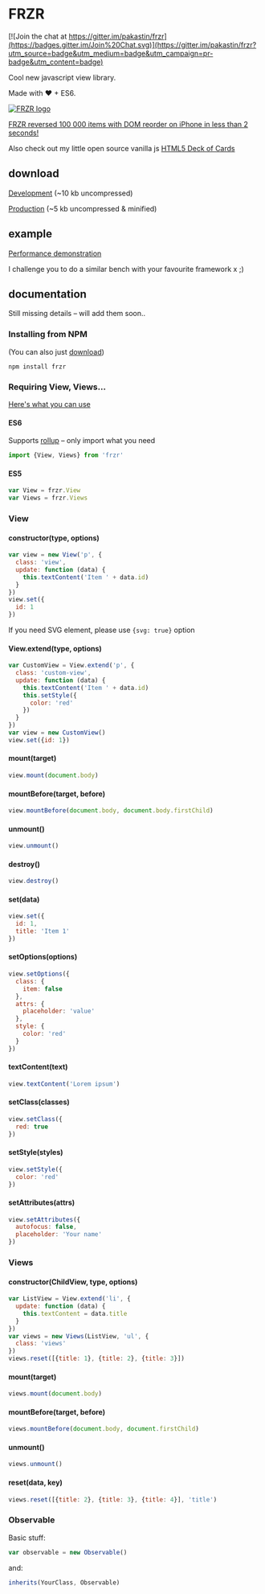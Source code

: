 # FRZR

[![Join the chat at https://gitter.im/pakastin/frzr](https://badges.gitter.im/Join%20Chat.svg)](https://gitter.im/pakastin/frzr?utm_source=badge&utm_medium=badge&utm_campaign=pr-badge&utm_content=badge)

Cool new javascript view library.

Made with ♥ + ES6.

[![FRZR logo](https://frzr.js.org/img/logo.svg)](https://frzr.js.org)

[FRZR reversed 100 000 items with DOM reorder on iPhone in less than 2 seconds!](https://twitter.com/pakastin/status/651581181910208512)

Also check out my little open source vanilla js [HTML5 Deck of Cards](https://deck-of-cards.js.org)

## download

[Development](http://frzrjs.github.io/frzr/dist/frzr.js) (~10 kb uncompressed)

[Production](http://frzrjs.github.io/frzr/dist/frzr.min.js) (~5 kb uncompressed & minified)

## example
[Performance demonstration](http://frzr.js.org/example/index.html)

I challenge you to do a similar bench with your favourite framework x ;)

## documentation
Still missing details – will add them soon..

### Installing from NPM
(You can also just [download](https://github.com/pakastin/frzr#download))
```
npm install frzr
```

### Requiring View, Views...
[Here's what you can use](https://github.com/pakastin/frzr/blob/master/lib/index.js)

#### ES6
Supports [rollup](https://github.com/rollup/rollup/wiki/jsnext:main) – only import what you need
```js
import {View, Views} from 'frzr'
```

#### ES5

```js
var View = frzr.View
var Views = frzr.Views
```

### View

#### constructor(type, options)
```js
var view = new View('p', {
  class: 'view',
  update: function (data) {
    this.textContent('Item ' + data.id)
  }
})
view.set({
  id: 1
})
```

If you need SVG element, please use ```{svg: true}``` option

#### View.extend(type, options)
```js
var CustomView = View.extend('p', {
  class: 'custom-view',
  update: function (data) {
    this.textContent('Item ' + data.id)
    this.setStyle({
      color: 'red'
    })
  }
})
var view = new CustomView()
view.set({id: 1})
```

#### mount(target)
```js
view.mount(document.body)
```

#### mountBefore(target, before)
```js
view.mountBefore(document.body, document.body.firstChild)
```

#### unmount()
```js
view.unmount()
```

#### destroy()
```js
view.destroy()
```

#### set(data)
```js
view.set({
  id: 1,
  title: 'Item 1'
})
```

#### setOptions(options)
```js
view.setOptions({
  class: {
    item: false
  },
  attrs: {
    placeholder: 'value'
  },
  style: {
    color: 'red'
  }
})
```

#### textContent(text)
```js
view.textContent('Lorem ipsum')
```

#### setClass(classes)
```js
view.setClass({
  red: true
})
```

#### setStyle(styles)
```js
view.setStyle({
  color: 'red'
})
```

#### setAttributes(attrs)
```js
view.setAttributes({
  autofocus: false,
  placeholder: 'Your name'
})
```

### Views

#### constructor(ChildView, type, options)
```js
var ListView = View.extend('li', {
  update: function (data) {
    this.textContent = data.title
  }
})
var views = new Views(ListView, 'ul', {
  class: 'views'
})
views.reset([{title: 1}, {title: 2}, {title: 3}])
```

#### mount(target)
```js
views.mount(document.body)
```

#### mountBefore(target, before)
```js
views.mountBefore(document.body, document.firstChild)
```

#### unmount()
```js
views.unmount()
```

#### reset(data, key)
```js
views.reset([{title: 2}, {title: 3}, {title: 4}], 'title')
```

### Observable

Basic stuff:

```js
var observable = new Observable()
```

and:

```js
inherits(YourClass, Observable)
```
